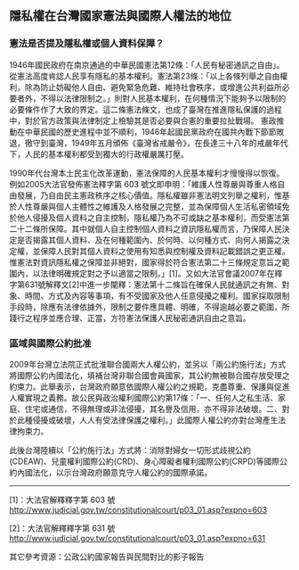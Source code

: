 ## 隱私權在台灣國家憲法與國際人權法的地位

### 憲法是否提及隱私權或個人資料保障？　

1946年國民政府在南京通過的中華民國憲法第12條：「人民有秘密通訊之自由」。從憲法高度肯認人民享有隱私的基本權利。憲法第23條：「以上各條列舉之自由權利，除為防止妨礙他人自由、避免緊急危難、維持社會秩序，或增進公共利益所必要者外，不得以法律限制之。」則對人民基本權利，在何種情況下能夠予以限制的必要條件作了大致的界定。這二條憲法條文，也成了臺灣在推進隱私保護的過程中，對於官方政策與法律制定上檢驗其是否必要與合憲的重要拉扯戰場。
憲政推動在中華民國的歷史進程中並不順利，1946年起國民黨政府在國共內戰下節節敗退，徹守到臺灣，1949年五月頒佈《臺灣省戒嚴令》，在長達三十八年的戒嚴年代下，人民的基本權利都受到獨大的行政權嚴厲打壓。 

1990年代台灣本土民主化改革運動，憲法保障的人民基本權利才慢慢得以恢復。例如2005大法官發佈憲法釋字第 603 號文即申明：「維護人性尊嚴與尊重人格自由發展，乃自由民主憲政秩序之核心價值。隱私權雖非憲法明文列舉之權利，惟基於人性尊嚴與個人主體性之維護及人格發展之完整，並為保障個人生活私密領域免於他人侵擾及個人資料之自主控制，隱私權乃為不可或缺之基本權利，而受憲法第二十二條所保障。其中就個人自主控制個人資料之資訊隱私權而言，乃保障人民決定是否揭露其個人資料、及在何種範圍內、於何時、以何種方式、向何人揭露之決定權，並保障人民對其個人資料之使用有知悉與控制權及資料記載錯誤之更正權。惟憲法對資訊隱私權之保障並非絕對，國家得於符合憲法第二十三條規定意旨之範圍內，以法律明確規定對之予以適當之限制。」[1]。又如大法官會議2007年在釋字第631號解釋文[2]中進一步闡釋：憲法第十二條旨在確保人民就通訊之有無、對象、時間、方式及內容等事項，有不受國家及他人任意侵擾之權利。國家採取限制手段時，除應有法律依據外，限制之要件應具體、明確，不得逾越必要之範圍，所踐行之程序並應合理、正當，方符憲法保護人民秘密通訊自由之意旨。


### 區域與國際公約批准

2009年台灣立法院正式批淮聯合國兩大人權公約，並另以「兩公約施行法」方式將國際公約內國法化，填補台灣非聯合國會員國家，其公約無被聯合國存放受理之約束力。此舉表示，台灣政府願意依國際人權公約之規範，克盡尊重、保護與促進人權實現之義務。故公民與政治權利國際公約第17條：「一、任何人之私生活、家庭、住宅或通信，不得無理或非法侵擾，其名譽及信用，亦不得非法破壞。二、對於此種侵擾或破壞，人人有受法律保護之權利。」此國際人權公約亦對台灣產生法律拘束力。

此後台灣陸續以「公約施行法」方式將：消除對婦女一切形式歧視公約(CDEAW)、兒童權利國際公約(CRD)、身心障礙者權利國際公約(CRPD)等國際公約內國法化，以示台灣政府願意克守人權公約的國際承諾。

-----------------
[1]：大法官解釋釋字第 603 號 http://www.judicial.gov.tw/constitutionalcourt/p03_01.asp?expno=603

[2]：大法官解釋釋字第 631 號 http://www.judicial.gov.tw/constitutionalcourt/p03_01.asp?expno=631

其它參考資源：公政公約國家報告與民間對比的影子報告

